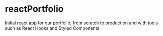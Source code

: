 # reactPortfolio

Initial react app for our portfolio, from scratch to production and with tools such as React Hooks and Styled Components
